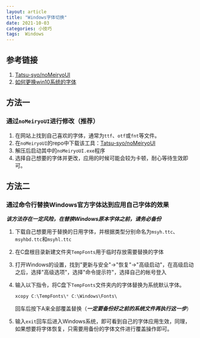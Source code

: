 ```yaml
---
layout: article
title: "Windows字体切换"
date: 2021-10-03
categories: 小技巧
tags:  Windows
---
```


## 参考链接

1. [Tatsu-syo/noMeiryoUI](https://github.com/Tatsu-syo/noMeiryoUI)
2. [如何更换win10系统的字体](https://www.zhihu.com/question/263863102/answer/1999360871)

## 方法一

### 通过`noMeiryoUI`进行修改（推荐）

1. 在网站上找到自己喜欢的字体，通常为`ttf`、`otf`或`fnt`等文件。
2. 在`noMeiryoUI`的repo中下载该工具：[Tatsu-syo/noMeiryoUI](https://github.com/Tatsu-syo/noMeiryoUI/releases)
3. 解压后启动其中的`noMeiryoUI.exe`程序
4. 选择自己想要的字体并更改，应用的时候可能会较为卡顿，耐心等待生效即可。

## 方法二

### 通过命令行替换Windows官方字体达到应用自己字体的效果

***该方法存在一定风险，在替换Windows原本字体之前，请务必备份***

1. 下载自己想要用于替换的日用字体，并根据类型分别命名为`msyh.ttc`、`msyhbd.ttc`和`msyhl.ttc`

2. 在C盘根目录新建文件夹`TempFonts`用于临时存放需要替换的字体

3. 打开Windows的设置，找到"更新与安全"->"恢复"->"高级启动"，在高级启动之后，选择"高级选项"，选择"命令提示符"，选择自己的帐号登入

4. 输入以下指令，将C盘下`TempFonts`文件夹内的字体替换为系统默认字体。

   ```powershell
   xcopy C:\TempFonts\* C:\Windows\Fonts\
   ```

   回车后按下A来全部覆盖替换（***一定要备份好之前的系统文件再执行这一步***）

5. 输入`exit`回车后进入Windows系统，即可看到自己的字体应用生效，同理，如果想要将字体恢复，只需要用备份的字体文件进行覆盖操作即可。

